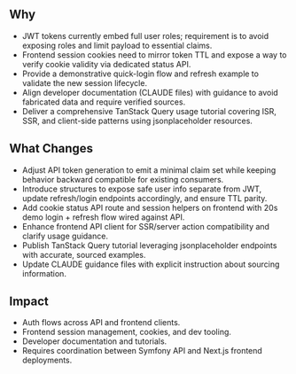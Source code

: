 ## Why
- JWT tokens currently embed full user roles; requirement is to avoid exposing roles and limit payload to essential claims.
- Frontend session cookies need to mirror token TTL and expose a way to verify cookie validity via dedicated status API.
- Provide a demonstrative quick-login flow and refresh example to validate the new session lifecycle.
- Align developer documentation (CLAUDE files) with guidance to avoid fabricated data and require verified sources.
- Deliver a comprehensive TanStack Query usage tutorial covering ISR, SSR, and client-side patterns using jsonplaceholder resources.

## What Changes
- Adjust API token generation to emit a minimal claim set while keeping behavior backward compatible for existing consumers.
- Introduce structures to expose safe user info separate from JWT, update refresh/login endpoints accordingly, and ensure TTL parity.
- Add cookie status API route and session helpers on frontend with 20s demo login + refresh flow wired against API.
- Enhance frontend API client for SSR/server action compatibility and clarify usage guidance.
- Publish TanStack Query tutorial leveraging jsonplaceholder endpoints with accurate, sourced examples.
- Update CLAUDE guidance files with explicit instruction about sourcing information.

## Impact
- Auth flows across API and frontend clients.
- Frontend session management, cookies, and dev tooling.
- Developer documentation and tutorials.
- Requires coordination between Symfony API and Next.js frontend deployments.
